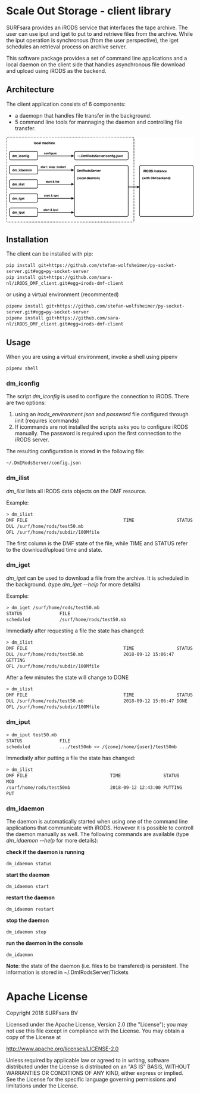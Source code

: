 Scale Out Storage - client library
==================================

SURFsara provides an iRODS service that interfaces the tape archive. The user can use iput and iget to put to and
retrieve files from the archive. While the iput operation is synchronous (from the user perspective), the iget
schedules an retrieval process on archive server.

This software package provides a set of command line applications and a local daemon on the client 
side that handles asynchronous file download and upload using iRODS as the backend.

Architecture
------------
The client application consists of 6 components:
- a daemopn that handles file transfer in the background.
- 5 command line tools for mannaging the daemon and controlling file transfer.

![architecture](https://raw.githubusercontent.com/sara-nl/iRODS_DMF_client/master/doc/arch.png)

Installation
------------

The client can be installed with pip:
    
    pip install git+https://github.com/stefan-wolfsheimer/py-socket-server.git#egg=py-socket-server
    pip install git+https://github.com/sara-nl/iRODS_DMF_client.git#egg=irods-dmf-client

or using a virtual environment (recommented)

    pipenv install git+https://github.com/stefan-wolfsheimer/py-socket-server.git#egg=py-socket-server
    pipenv install git+https://github.com/sara-nl/iRODS_DMF_client.git#egg=irods-dmf-client

Usage
-----
When you are using a virtual environment, invoke a shell using pipenv

    pipenv shell

### dm_iconfig

The script *dm_iconfig* is used to configure the connection to iRODS.
There are two options:
1. using an *irods_environment.json* and *password* file configured through iinit
   (requires icommands)
2. If icommands are not installed the scripts asks you to configure iRODS manually.
   The password is required upon the first connection to the iRODS server.

The resulting configuration is stored in the following file:

    ~/.DmIRodsServer/config.json

### dm_ilist

*dm_ilist* lists all iRODS data objects on the DMF resource.

Example:

    > dm_ilist
    DMF FILE                                    TIME                STATUS
    DUL /surf/home/rods/test50.mb
    OFL /surf/home/rods/subdir/100Mfile

The first column is the DMF state of the file, while TIME and STATUS refer to the
download/upload time and state.

### dm_iget

*dm_iget* can be used to download a file from the archive. It is scheduled in
the background. (type *dm_iget --help* for more details)

Example:

    > dm_iget /surf/home/rods/test50.mb
    STATUS              FILE
    scheduled           /surf/home/rods/test50.mb 

Immediatly after requesting a file the state has changed:

    > dm_ilist
    DMF FILE                                    TIME                STATUS
    DUL /surf/home/rods/test50.mb               2018-09-12 15:06:47 GETTING
    OFL /surf/home/rods/subdir/100Mfile

After a few minutes the state will change to DONE

    > dm_ilist
    DMF FILE                                    TIME                STATUS
    DUL /surf/home/rods/test50.mb               2018-09-12 15:06:47 DONE
    OFL /surf/home/rods/subdir/100Mfile


### dm_iput

    > dm_iput test50.mb
    STATUS              FILE
    scheduled           .../test50mb <> /{zone}/home/{user}/test50mb

Immediatly after putting a file the state has changed:

    > dm_ilist
    DMF FILE                               TIME                STATUS     MOD 
    /surf/home/rods/test50mb               2018-09-12 12:43:00 PUTTING    PUT 



### dm_idaemon

The daemon is automatically started when using one of the command line applications
that communicate with iRODS. However it is possible to controll the daemon manually as well.
The following commands are available (type *dm_idaemon --help* for more details):


**check if the daemon is running**

    dm_idaemon status

**start the daemon**

    dm_idaemon start

**restart the daemon**

    dm_idaemon restart

**stop the daemon**

    dm_idaemon stop

**run the daemon in the console**

    dm_idaemon

**Note**: the state of the daemon (i.e. files to be transfered) is persistent.
The information is stored in ~/.DmIRodsServer/Tickets


Apache License
==============

Copyright 2018 SURFsara BV
    
Licensed under the Apache License, Version 2.0 (the "License");
you may not use this file except in compliance with the License.
You may obtain a copy of the License at
    
http://www.apache.org/licenses/LICENSE-2.0
    
Unless required by applicable law or agreed to in writing, software
distributed under the License is distributed on an "AS IS" BASIS,
WITHOUT WARRANTIES OR CONDITIONS OF ANY KIND, either express or implied.
See the License for the specific language governing permissions and
limitations under the License.
